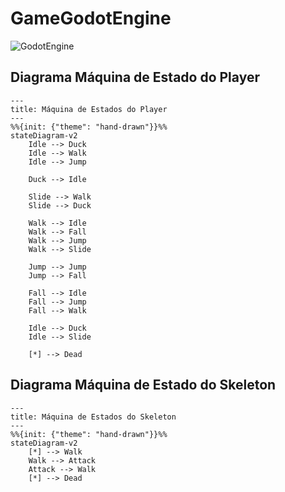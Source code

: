 # GameGodotEngine


![GodotEngine](https://github.com/user-attachments/assets/6377db01-b068-4e9c-ba3a-465a16263f35)



## Diagrama Máquina de Estado do Player
```mermaid
---
title: Máquina de Estados do Player
---
%%{init: {"theme": "hand-drawn"}}%%
stateDiagram-v2
	Idle --> Duck
	Idle --> Walk
	Idle --> Jump

	Duck --> Idle

	Slide --> Walk
	Slide --> Duck

	Walk --> Idle
	Walk --> Fall
	Walk --> Jump
	Walk --> Slide
	
	Jump --> Jump
	Jump --> Fall
	
	Fall --> Idle
	Fall --> Jump
	Fall --> Walk

	Idle --> Duck
	Idle --> Slide

	[*] --> Dead

```
## Diagrama Máquina de Estado do Skeleton
```mermaid
---
title: Máquina de Estados do Skeleton
---
%%{init: {"theme": "hand-drawn"}}%%
stateDiagram-v2
	[*] --> Walk
	Walk --> Attack
	Attack --> Walk
	[*] --> Dead

```

